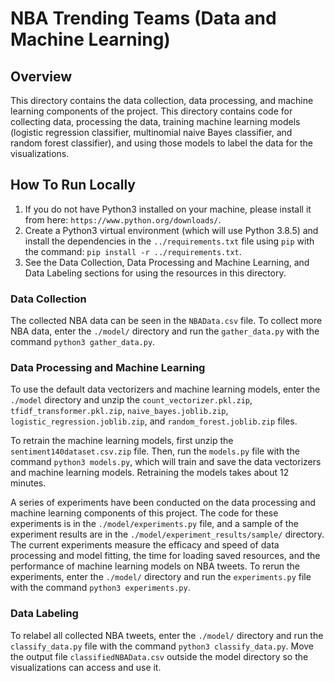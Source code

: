 # NBA Trending Teams (Data and Machine Learning)

## Overview
This directory contains the data collection, data processing, and machine learning components of the project. This directory contains code for collecting data, processing the data, training machine learning models (logistic regression classifier, multinomial naive Bayes classifier, and random forest classifier), and using those models to label the data for the visualizations. 

## How To Run Locally
1. If you do not have Python3 installed on your machine, please install it from here: `https://www.python.org/downloads/`. 
2. Create a Python3 virtual environment (which will use Python 3.8.5) and install the dependencies in the `../requirements.txt` file using `pip` with the command: `pip install -r ../requirements.txt`. 
3. See the Data Collection, Data Processing and Machine Learning, and Data Labeling sections for using the resources in this directory. 

### Data Collection 
The collected NBA data can be seen in the `NBAData.csv` file. To collect more NBA data, enter the `./model/` directory and run the `gather_data.py` with the command `python3 gather_data.py`. 

### Data Processing and Machine Learning 
To use the default data vectorizers and machine learning models, enter the `./model` directory and unzip the `count_vectorizer.pkl.zip`, `tfidf_transformer.pkl.zip`, `naive_bayes.joblib.zip`, `logistic_regression.joblib.zip`, and `random_forest.joblib.zip` files. 

To retrain the machine learning models, first unzip the `sentiment140dataset.csv.zip` file. Then, run the `models.py` file with the command `python3 models.py`, which will train and save the data vectorizers and machine learning models. Retraining the models takes about 12 minutes. 

A series of experiments have been conducted on the data processing and machine learning components of this project. The code for these experiments is in the `./model/experiments.py` file, and a sample of the experiment results are in the `./model/experiment_results/sample/` directory. The current experiments measure the efficacy and speed of data processing and model fitting, the time for loading saved resources, and the performance of machine learning models on NBA tweets. To rerun the experiments, enter the `./model/` directory and run the `experiments.py` file with the command `python3 experiments.py`. 

### Data Labeling 
To relabel all collected NBA tweets, enter the `./model/` directory and run the `classify_data.py` file with the command `python3 classify_data.py`. Move the output file `classifiedNBAData.csv` outside the model directory so the visualizations can access and use it. 

